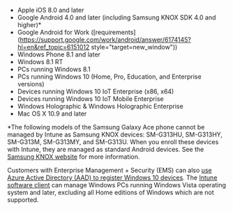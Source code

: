 
  - Apple iOS 8.0 and later
  - Google Android 4.0 and later (including Samsung KNOX SDK 4.0 and higher)*
  - Google Android for Work ([requirements](https://support.google.com/work/android/answer/6174145?hl=en&ref_topic=6151012 style="target=new_window"))
  - Windows Phone 8.1 and later
  - Windows 8.1 RT
  - PCs running Windows 8.1
  - PCs running Windows 10 (Home, Pro, Education, and Enterprise versions)
  - Devices running Windows 10 IoT Enterprise (x86, x64)
  - Devices running Windows 10 IoT Mobile Enterprise
  - Windows Holographic & Windows Holographic Enterprise
  - Mac OS X 10.9 and later

*The following models of the Samsung Galaxy Ace phone cannot be managed by Intune as Samsung KNOX devices: SM-G313HU, SM-G313HY, SM-G313M, SM-G313MY, and SM-G313U. When you enroll these devices with Intune, they are managed as standard Android devices. See the [Samsung KNOX website](https://www.samsungknox.com/en) for more information.

Customers with Enterprise Management + Security (EMS) can also [use Azure Active Directory (AAD) to register Windows 10 devices](/intune/deploy-use/set-up-windows-device-management-with-microsoft-intune#azure-active-directory-enrollment). The [Intune software client](/intune/deploy-use/manage-windows-pcs-with-microsoft-intune) can manage Windows PCs running Windows Vista operating system and later, excluding all Home editions of Windows which are not supported.  
